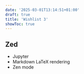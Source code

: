 ```yaml
---
date: '2025-03-01T13:14:51+01:00'
draft: true
title: 'Wishlist 3'
showToc: true
---
```


## Zed

- Jupyter
- Markdown LaTeX rendering
- Zen mode

